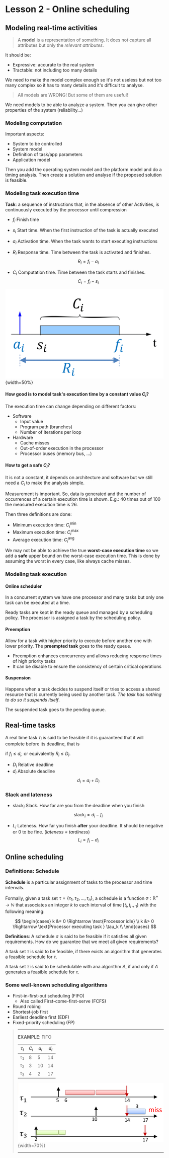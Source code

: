 
# Lesson 2 - Online scheduling

## Modeling real-time activities
> A **model** is a representation of something. It does not capture all attributes but only the *relevant attributes*. 

It should be:

- Expressive: accurate to the real system
- Tractable: not including too many details

We need to make the model complex enough so it's not useless but not too many complex so it has to many details and it's difficult to analyse.

> All models are WRONG! But some of them are useful!

We need models to be able to analyze a system. Then you can give other properties of the system (reliability...)

### Modeling computation

Important aspects:

- System to be controlled
- System model
- Definition of task/app parameters
- Application model

Then you add the operating system model and the platform model and do a timing analysis. Then create a solution and analyse if the proposed solution is feasible.

### Modeling task execution time
**Task**: a sequence of instructions that, in the absence of other Activities, is continuously executed by the processor until compression

- $f_i$ Finish time
- $s_i$ Start time. When the first instruction of the task is actually executed
- $a_i$ Activation time. When the task wants to start executing instructions
- $R_i$ Response time. Time between the task is activated and finishes. 
$$R_i = f_i - a_i$$

- $C_i$ Computation time. Time between the task starts and finishes. 
$$C_i = f_i - s_i$$

![Task definition parameters](images/02/task_definition.png){width=50%}

#### How good is to model task's execution time by a constant value $C_i$?

The execution time can change depending on different factors:

- Software
    - Input value
    - Program path (branches)
    - Number of iterations per loop
- Hardware
    - Cache misses
    - Out-of-order execution in the processor
    - Processor buses (memory bus, ...)

#### How to get a safe $C_i$?

It is not a constant, it depends on architecture and software but we still need a $C_i$ to make the analysis simple.

Measurement is important. So, data is generated and the number of occurrences of a certain execution time is shown. E.g.: 40 times out of 100 the measured execution time is 26.

Then three definitions are done:

- Minimum execution time: $C_i^{\min}$
- Maximum execution time: $C_i^{\max}$
- Average execution time: $C_i^{\text{avg}}$

We may not be able to achieve the true **worst-case execution time** so we add a **safe** upper bound on the worst-case execution time. This is done by assuming the worst in every case, like always cache misses.

### Modeling task execution

#### Online scheduler

In a concurrent system we have one processor and many tasks but only one task can be executed at a time.

Ready tasks are kept in the ready queue and managed by a scheduling policy. The processor is assigned a task by the scheduling policy.

#### Preemption
Allow for a task with higher priority to execute before another one with lower priority. The **preempted task** goes to the ready queue.

- Preemption enhances concurrency and allows reducing response times of high priority tasks
- It can be disable to ensure the consistency of certain critical operations

#### Suspension
Happens when a task decides to suspend itself or tries to access a shared resource that is currently being used by another task. *The task has nothing to do so it suspends itself*.

The suspended task goes to the pending queue.

## Real-time tasks

A real time task $\tau_i$ is said to be feasible if it is guaranteed that it will complete before its deadline, that is 

if $f_i \le d_i$, or equivalently $R_i \le D_i$.

- $D_i$ Relative deadline
- $d_i$ Absolute deadline
$$
d_i = a_i + D_i
$$


### Slack and lateness

- $\text{slack}_i$ Slack. How far are you from the deadline when you finish
$$\text{slack}_i = d_i - f_i$$

- $L_i$ Lateness. How far you finish **after** your deadline. It should be negative or 0 to be fine. (_lateness = tardiness_)
$$L_i = f_i - d_i$$

## Online scheduling
### Definitions: Schedule
**Schedule** is a particular assignment of tasks to the processor and time intervals. 

Formally, given a task set $\tau = \{\tau_1, \tau_2, ..., \tau_n \}$, a schedule is a function $\sigma: \mathbb{R}^+ \rightarrow \mathbb{N}$ that associates an integer $k$ to each interval of time $[t_i, t_{i+1})$ with the following meaning:

$$
\begin{cases}
k &= 0 \Rightarrow \text{Processor idle} \\
k &> 0 \Rightarrow \text{Processor executing task } \tau_k \\
\end{cases}
$$

**Definitions**:
A schedule $\sigma$ is said to be feasible if it satisfies all given requirements. How do we guarantee that we meet all given requirements?

A task set $\tau$ is said to be feasible, if there exists  an algorithm that generates a feasible schedule for $\tau$.

A task set $\tau$ is said to be schedulable with ana algorithm $A$, if and only if $A$ generates a feasible schedule for $\tau$.

### Some well-known scheduling algorithms

- First-in-first-out scheduling (FIFO)
    - Also called First-come-first-serve (FCFS)
- Round robing
- Shortest-job first
- Earliest deadline first (EDF)
- Fixed-priority scheduling (FP)

> ***
> **EXAMPLE**: FIFO
>
> $\tau_i$ | $C_i$ | $a_i$|$d_i$
> -|-|-|-
> $\tau_1$ | 8 | 5 | 14
> $\tau_2$ | 3 | 10 | 14
> $\tau_3$ | 4 | 2 | 17     
> ![Generated FIFO schedule](images/02/FIFO.png){width=70%}
> 
> ***

























